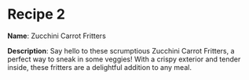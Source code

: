 # Recipe 2

**Name**: Zucchini Carrot Fritters

**Description**: Say hello to these scrumptious Zucchini Carrot Fritters, a perfect way to sneak in some veggies! With a crispy exterior and tender inside, these fritters are a delightful addition to any meal.
